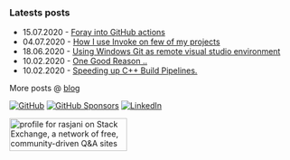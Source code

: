 ### Latests posts
* 15.07.2020 - [Foray into GitHub actions](https://rasjani.github.io/2020/07/15/foray-into-github-actions.html)
* 04.07.2020 - [How I use Invoke on few of my projects](https://rasjani.github.io/2020/07/04/how-i-use-invoke.html)
* 18.06.2020 - [Using Windows Git as remote visual studio environment](https://rasjani.github.io/2020/06/18/remote-git-bash-vs.html)
* 10.02.2020 - [One Good Reason ..](https://rasjani.github.io/2020/02/10/one-good-reason.html)
* 10.02.2020 - [Speeding up C++ Build Pipelines.](https://rasjani.github.io/2020/02/10/speeding-up-cpp-pipelines.html)


More posts @ [blog](https://rasjani.github.io)


<p>
  <a href="https://github.com/rasjani"><img src="https://img.shields.io/github/followers/rasjani.svg?label=GitHub&style=social" alt="GitHub"></a>
  <a href="https://github.com/sponsors/rasjani"><img src="https://img.shields.io/badge/GitHub_Sponsors--_.svg?style=social&logo=github&logoColor=EA4AAA" alt="GitHub Sponsors"></a>
  <a href="https://www.linkedin.com/in/mikkonenjani"><img src="https://img.shields.io/badge/LinkedIn--_.svg?style=social&logo=linkedin" alt="LinkedIn"></a>
</p>
<p>
<a href="https://stackexchange.com/users/37907"><img src="https://stackexchange.com/users/flair/37907.png" width="208" height="58" alt="profile for rasjani on Stack Exchange, a network of free, community-driven Q&amp;A sites" title="profile for rasjani on Stack Exchange, a network of free, community-driven Q&amp;A sites"></a>
</p>